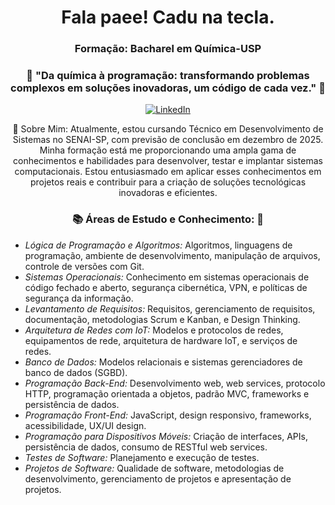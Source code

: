 <!-- Header -->
<h1 align="center">Fala paee! Cadu na tecla. </h1>
<h3 align="center">Formação: Bacharel em Química-USP </h3>

<h3 align="center">🚀 "Da química à programação: transformando problemas complexos em soluções inovadoras, um código de cada vez." 🚀 </h3>

<!-- Social icons -->
<p align="center">
  <a href="https://www.linkedin.com/in/carlosnunesteles/" target="_blank">
    <img src="https://img.shields.io/badge/-LinkedIn-0077B5?style=flat-square&logo=Linkedin&logoColor=white" alt="LinkedIn">
  </a>

<!-- Introduction -->
<p align="center">
🔭 Sobre Mim: Atualmente, estou cursando Técnico em Desenvolvimento de Sistemas no SENAI-SP, com previsão de conclusão em dezembro de 2025. Minha formação está me proporcionando uma ampla gama de conhecimentos e habilidades para desenvolver, testar e implantar sistemas computacionais. Estou entusiasmado em aplicar esses conhecimentos em projetos reais e contribuir para a criação de soluções tecnológicas inovadoras e eficientes.

<!-- Languages and tools -->
<h3 align="center">📚 Áreas de Estudo e Conhecimento: 🌱 </h3>
<p align="center">

- *Lógica de Programação e Algoritmos:* Algoritmos, linguagens de programação, ambiente de desenvolvimento, manipulação de arquivos, controle de versões com Git.
- *Sistemas Operacionais:* Conhecimento em sistemas operacionais de código fechado e aberto, segurança cibernética, VPN, e políticas de segurança da informação.
- *Levantamento de Requisitos:* Requisitos, gerenciamento de requisitos, documentação, metodologias Scrum e Kanban, e Design Thinking.
- *Arquitetura de Redes com IoT:* Modelos e protocolos de redes, equipamentos de rede, arquitetura de hardware IoT, e serviços de redes.
- *Banco de Dados:* Modelos relacionais e sistemas gerenciadores de banco de dados (SGBD).
- *Programação Back-End:* Desenvolvimento web, web services, protocolo HTTP, programação orientada a objetos, padrão MVC, frameworks e persistência de dados.
- *Programação Front-End:* JavaScript, design responsivo, frameworks, acessibilidade, UX/UI design.
- *Programação para Dispositivos Móveis:* Criação de interfaces, APIs, persistência de dados, consumo de RESTful web services.
- *Testes de Software:* Planejamento e execução de testes.
- *Projetos de Software:* Qualidade de software, metodologias de desenvolvimento, gerenciamento de projetos e apresentação de projetos.
